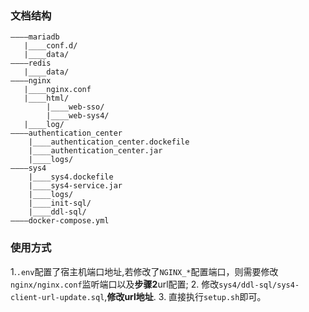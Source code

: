 ### 文档结构
```text
————mariadb
   |____conf.d/
   |____data/
————redis
   |____data/
————nginx
   |____nginx.conf
   |____html/
        |____web-sso/
        |____web-sys4/
   |____log/
————authentication_center
    |____authentication_center.dockefile
    |____authentication_center.jar
    |____logs/
————sys4
    |____sys4.dockefile
    |____sys4-service.jar
    |____logs/
    |____init-sql/
    |____ddl-sql/
————docker-compose.yml
```

### 使用方式
1.`.env`配置了宿主机端口地址,若修改了`NGINX_*`配置端口，则需要修改`nginx/nginx.conf`监听端口以及**步骤2**url配置;
2. 修改`sys4/ddl-sql/sys4-client-url-update.sql`,**修改url地址**.
3. 直接执行`setup.sh`即可。 
